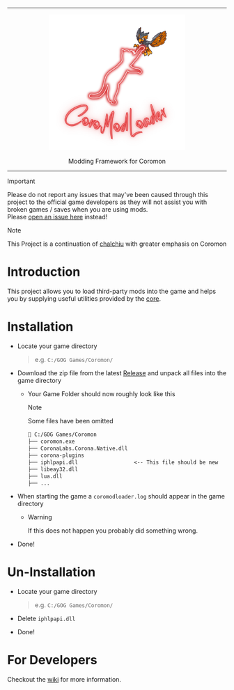 <hr>

<div align="center"> 
    <img src="assets/logo.svg" height=312/>
</div>

<div align="center"> 

Modding Framework for Coromon  

</div>

---

> [!IMPORTANT]  
> Please do not report any issues that may've been caused through this project to the official game developers as they will not assist you with broken games / saves when you are using mods.  
> Please [open an issue here](https://github.com/CoroModLoader/loader/issues/new) instead!

> [!NOTE]  
> This Project is a continuation of [chalchiu](https://github.com/Curve/chalchiu) with greater emphasis on Coromon

# Introduction

This project allows you to load third-party mods into the game and helps you by supplying useful utilities provided by the [core](https://github.com/CoroModLoader/core).

# Installation

* Locate your game directory
  > e.g. `C:/GOG Games/Coromon/`

* Download the zip file from the latest [Release](https://github.com/CoroModLoader/loader/releases) and unpack all files into the game directory
  * Your Game Folder should now roughly look like this
    > [!NOTE]  
    > Some files have been omitted
    ```
    📂 C:/GOG Games/Coromon
    ├── coromon.exe
    ├── CoronaLabs.Corona.Native.dll
    ├── corona-plugins
    ├── iphlpapi.dll                  <-- This file should be new
    ├── libeay32.dll
    ├── lua.dll
    ├── ...
    ```

* When starting the game a `coromodloader.log` should appear in the game directory
  * > [!WARNING]  
    > If this does not happen you probably did something wrong.

* Done!

# Un-Installation

* Locate your game directory
  > e.g. `C:/GOG Games/Coromon/`

* Delete `iphlpapi.dll`

* Done!

# For Developers

Checkout the [wiki](https://github.com/CoroModLoader/loader/wiki) for more information.